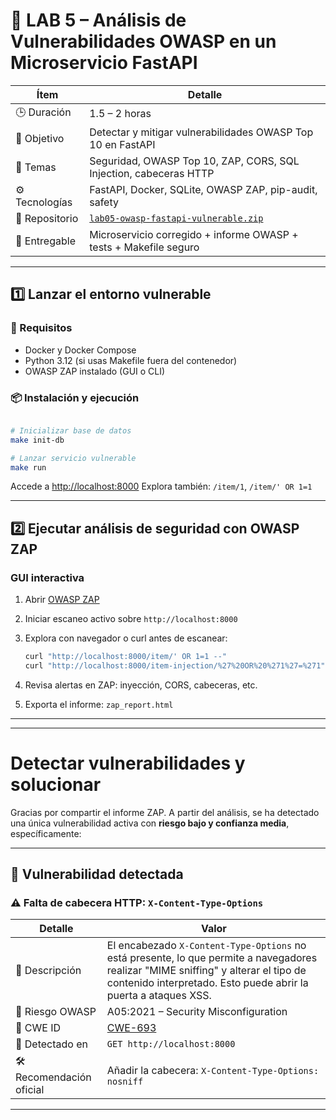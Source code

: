 
# 🧪 LAB 5 – Análisis de Vulnerabilidades OWASP en un Microservicio FastAPI 

| Ítem           | Detalle                                                                                      |
| -------------- | -------------------------------------------------------------------------------------------- |
| 🕒 Duración    | 1.5 – 2 horas                                                                                |
| 🎯 Objetivo    | Detectar y mitigar vulnerabilidades OWASP Top 10 en FastAPI                                  |
| 🧠 Temas       | Seguridad, OWASP Top 10, ZAP, CORS, SQL Injection, cabeceras HTTP                            |
| ⚙️ Tecnologías | FastAPI, Docker, SQLite, OWASP ZAP, pip-audit, safety                                        |
| 📁 Repositorio | [`lab05-owasp-fastapi-vulnerable.zip`](sandbox:/mnt/data/lab05-owasp-fastapi-vulnerable.zip) |
| 🧪 Entregable  | Microservicio corregido + informe OWASP + tests + Makefile seguro                            |

---

## 1️⃣ Lanzar el entorno vulnerable

### 🔧 Requisitos

* Docker y Docker Compose
* Python 3.12 (si usas Makefile fuera del contenedor)
* OWASP ZAP instalado (GUI o CLI)

### 📦 Instalación y ejecución

```bash

# Inicializar base de datos
make init-db

# Lanzar servicio vulnerable
make run
```

Accede a [http://localhost:8000](http://localhost:8000)
Explora también: `/item/1`, `/item/' OR 1=1`

---

## 2️⃣ Ejecutar análisis de seguridad con OWASP ZAP

###  GUI interactiva

1. Abrir [OWASP ZAP](https://www.zaproxy.org/download/)
2. Iniciar escaneo activo sobre `http://localhost:8000`
3. Explora con navegador o curl antes de escanear:

   ```bash
   curl "http://localhost:8000/item/' OR 1=1 --"
   curl "http://localhost:8000/item-injection/%27%20OR%20%271%27=%271"
   ```
4. Revisa alertas en ZAP: inyección, CORS, cabeceras, etc.
5. Exporta el informe: `zap_report.html`

---



---

# Detectar vulnerabilidades y solucionar

Gracias por compartir el informe ZAP. A partir del análisis, se ha detectado una única vulnerabilidad activa con **riesgo bajo y confianza media**, específicamente:

---

## 🚨 Vulnerabilidad detectada

### ⚠️ Falta de cabecera HTTP: `X-Content-Type-Options`

| Detalle                  | Valor                                                                                                                                                                                                 |
| ------------------------ | ----------------------------------------------------------------------------------------------------------------------------------------------------------------------------------------------------- |
| 🔎 Descripción           | El encabezado `X-Content-Type-Options` no está presente, lo que permite a navegadores realizar "MIME sniffing" y alterar el tipo de contenido interpretado. Esto puede abrir la puerta a ataques XSS. |
| 🧩 Riesgo OWASP          | A05:2021 – Security Misconfiguration                                                                                                                                                                  |
| 🧷 CWE ID                | [CWE-693](https://cwe.mitre.org/data/definitions/693.html)                                                                                                                                            |
| 🧪 Detectado en          | `GET http://localhost:8000`                                                                                                                                                                           |
| 🛠 Recomendación oficial | Añadir la cabecera: `X-Content-Type-Options: nosniff`                                                                                                                                                 |

---

